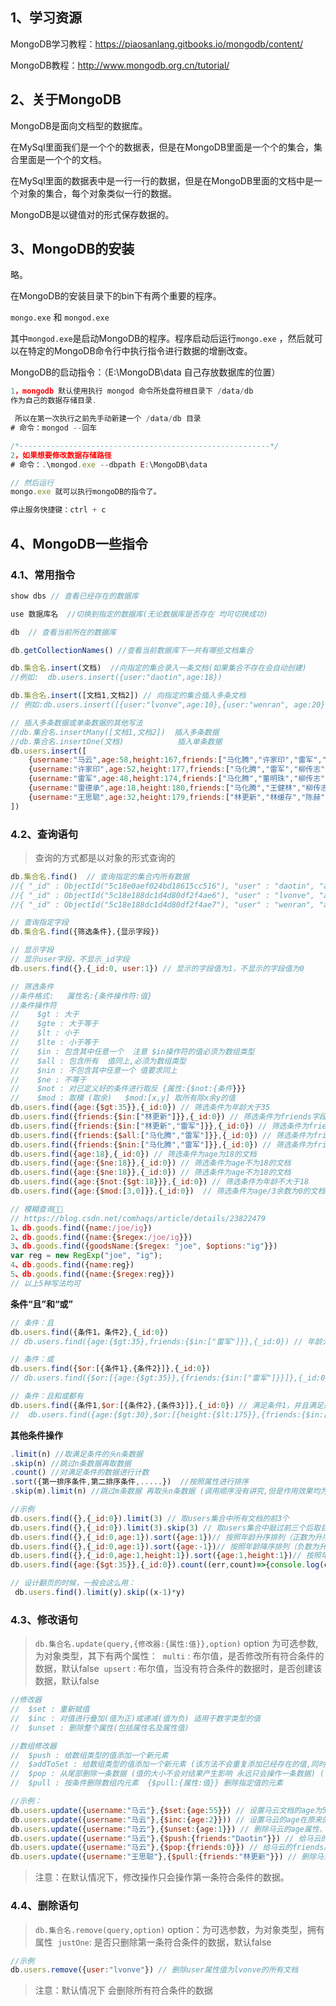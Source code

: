 ## 1、学习资源

MongoDB学习教程：https://piaosanlang.gitbooks.io/mongodb/content/

MongoDB教程：http://www.mongodb.org.cn/tutorial/





## 2、关于MongoDB

MongoDB是面向文档型的数据库。

在MySql里面我们是一个个的数据表，但是在MongoDB里面是一个个的集合，集合里面是一个个的文档。

在MySql里面的数据表中是一行一行的数据，但是在MongoDB里面的文档中是一个对象的集合，每个对象类似一行的数据。

MongoDB是以键值对的形式保存数据的。





## 3、MongoDB的安装

略。



在MongoDB的安装目录下的bin下有两个重要的程序。

`mongo.exe` 和 `mongod.exe`

其中`mongod.exe`是启动MongoDB的程序。程序启动后运行`mongo.exe` ，然后就可以在特定的MongoDB命令行中执行指令进行数据的增删改查。



MongoDB的启动指令：（E:\MongoDB\data 自己存放数据库的位置）

```js
1，mongodb 默认使用执行 mongod 命令所处盘符根目录下 /data/db 
作为自己的数据存储目录.

 所以在第一次执行之前先手动新建一个 /data/db 目录
# 命令：mongod --回车

/*--------------------------------------------------------*/
2，如果想要修改数据存储路径
# 命令：.\mongod.exe --dbpath E:\MongoDB\data

// 然后运行 
mongo.exe 就可以执行mongoDB的指令了。

停止服务快捷键：ctrl + c

```





## 4、MongoDB一些指令

### 4.1、常用指令

```js
show dbs // 查看已经存在的数据库

use 数据库名  //切换到指定的数据库(无论数据库是否存在 均可切换成功)

db  // 查看当前所在的数据库

db.getCollectionNames() //查看当前数据库下一共有哪些文档集合

db.集合名.insert(文档)  //向指定的集合录入一条文档(如果集合不存在会自动创建)
//例如:  db.users.insert({user:"daotin",age:18})  

db.集合名.insert([文档1,文档2]) // 向指定的集合插入多条文档
// 例如:db.users.insert([{user:"lvonve",age:10},{user:"wenran", age:20}])

// 插入多条数据或单条数据的其他写法
//db.集合名.insertMany([文档1,文档2])  插入多条数据
//db.集合名.insertOne(文档)            插入单条数据
db.users.insert([
    {username:"马云",age:58,height:167,friends:["马化腾","许家印","雷军","李彦宏","柳传志"]},
    {username:"许家印",age:52,height:177,friends:["马化腾","雷军","柳传志"]},
    {username:"雷军",age:48,height:174,friends:["马化腾","董明珠","柳传志"]},
    {username:"雷德承",age:18,height:180,friends:["马化腾","王健林","柳传志"]},
    {username:"王思聪",age:32,height:179,friends:["林更新","林缓存","陈赫","雷军"]}
])
```



### 4.2、查询语句

> 查询的方式都是以对象的形式查询的

```js
db.集合名.find()  // 查询指定的集合内所有数据
//{ "_id" : ObjectId("5c18e0aef024bd18615cc516"), "user" : "daotin", "age" : 18 }
//{ "_id" : ObjectId("5c18e188dc1d4d80df2f4ae6"), "user" : "lvonve", "age" : 10 }
//{ "_id" : ObjectId("5c18e188dc1d4d80df2f4ae7"), "user" : "wenran", "age" : 20 }

// 查询指定字段
db.集合名.find({筛选条件},{显示字段})

// 显示字段
// 显示user字段，不显示_id字段
db.users.find({},{_id:0, user:1}) // 显示的字段值为1，不显示的字段值为0

// 筛选条件
//条件格式:   属性名:{条件操作符:值} 
//条件操作符
//    $gt : 大于
//    $gte : 大于等于
//    $lt : 小于
//    $lte : 小于等于
//    $in : 包含其中任意一个  注意 $in操作符的值必须为数组类型
//    $all : 包含所有  值同上,必须为数组类型
//    $nin : 不包含其中任意一个 值要求同上
//    $ne : 不等于
//    $not : 对已定义好的条件进行取反 {属性:{$not:{条件}}}
//    $mod : 取模 (取余)   $mod:[x,y] 取所有除x余y的值
db.users.find({age:{$gt:35}},{_id:0}) // 筛选条件为年龄大于35
db.users.find({friends:{$in:["林更新"]}},{_id:0}) // 筛选条件为friends字段有林更新的。
db.users.find({friends:{$in:["林更新","雷军"]}},{_id:0}) // 筛选条件为friends字段有林更新或者有雷军的。
db.users.find({friends:{$all:["马化腾","雷军"]}},{_id:0}) // 筛选条件为friends字段同时包含马化腾和雷军
db.users.find({friends:{$nin:["马化腾","雷军"]}},{_id:0}) // 筛选条件为friends字段不包含马化腾或者不包含雷军即可
db.users.find({age:18},{_id:0}) // 筛选条件为age为18的文档
db.users.find({age:{$ne:18}},{_id:0}) // 筛选条件为age不为18的文档
db.users.find({age:{$ne:18}},{_id:0}) // 筛选条件为age不为18的文档
db.users.find({age:{$not:{$gt:18}}},{_id:0}) // 筛选条件为年龄不大于18
db.users.find({age:{$mod:[3,0]}},{_id:0})  // 筛选条件为age/3余数为0的文档

// 模糊查询🎅🏼
// https://blog.csdn.net/comhaqs/article/details/23822479
1、db.goods.find({name:/joe/ig})
2、db.goods.find({name:{$regex:/joe/ig}})
3、db.goods.find({goodsName:{$regex: "joe", $options:"ig"}})
var reg = new RegExp("joe", "ig");
4、db.goods.find({name:reg})
5、db.goods.find({name:{$regex:reg}})
// 以上5种写法均可
```



**条件“且”和“或”**

```js
// 条件：且
db.users.find({条件1，条件2},{_id:0})
// db.users.find({age:{$gt:35},friends:{$in:["雷军"]}},{_id:0}) // 年龄大于35，并且friends中有雷军的

// 条件：或
db.users.find({$or:[{条件1},{条件2}]},{_id:0}) 
// db.users.find({$or:[{age:{$gt:35}},{friends:{$in:["雷军"]}}]},{_id:0})  // 年龄大于35，或者friends中有雷军的

// 条件：且和或都有
db.users.find({条件1,$or:[{条件2},{条件3}]},{_id:0}) // 满足条件1，并且满足条件2或者条件3中的一个
//  db.users.find({age:{$gt:30},$or:[{height:{$lt:175}},{friends:{$in:["许家印"]}}]},{_id:0}) // 年龄大于30 ，并且身高小于175或者认识许家印
```



**其他条件操作**

```js
.limit(n) //取满足条件的头n条数据
.skip(n) //跳过n条数据再取数据
.count() //对满足条件的数据进行计数
.sort({第一排序条件,第二排序条件,.....})  //按照属性进行排序
.skip(m).limit(n) //跳过m条数据 再取头n条数据 (调用顺序没有讲究,但是作用效果均为先跳过数据再取数据)

//示例
db.users.find({},{_id:0}).limit(3) // 取users集合中所有文档的前3个
db.users.find({},{_id:0}).limit(3).skip(3) // 取users集合中敲过前三个后取目前文档的前3个
db.users.find({},{_id:0,age:1}).sort({age:1})// 按照年龄升序排列（正数为升序）
db.users.find({},{_id:0,age:1}).sort({age:-1})// 按照年龄降序排列（负数为升序）
db.users.find({},{_id:0,age:1,height:1}).sort({age:1,height:1})// 按照年龄升序排列，如果年龄相同，按照身高升序排列
db.users.find({age:{$gt:35}},{_id:0}).count((err,count)=>{console.log(count)}) // 统计年龄大于35岁的文档个数

// 设计翻页的时候，一般会这么用：
 db.users.find().limit(y).skip((x-1)*y)
```





### 4.3、修改语句

> `db.集合名.update(query,{修改器:{属性:值}},option)`
> option 为可选参数, 为对象类型，其下有两个属性：
> ​    `multi` : 布尔值，是否修改所有符合条件的数据，默认false 
> ​    `upsert` : 布尔值，当没有符合条件的数据时，是否创建该数据，默认false

```js
//修改器
//	$set : 重新赋值
//	$inc : 对值进行叠加(值为正)或递减(值为负) 适用于数字类型的值 
//	$unset : 删除整个属性(包括属性名及属性值)

//数组修改器
//	$push : 给数组类型的值添加一个新元素
//	$addToSet : 给数组类型的值添加一个新元素 (该方法不会重复添加已经存在的值,同时也不会影响原来已经存在的重复值)
//	$pop : 从尾部删除一条数据 (值的大小不会对结果产生影响 永远只会操作一条数据) (值为正 从尾部删除一条数据 值为负 从头部删除一条数据)
//	$pull : 按条件删除数组内元素  {$pull:{属性:值}} 删除指定值的元素

//示例：
db.users.update({username:"马云"},{$set:{age:55}}) // 设置马云文档的age为55
db.users.update({username:"马云"},{$inc:{age:2}})) // 设置马云的age在原来的基础上+2，如果是-2的话是减2
db.users.update({username:"马云"},{$unset:{age:1}}) // 删除马云的age属性，这里age设置的值可以任意。
db.users.update({username:"马云"},{$push:{friends:"Daotin"}}) // 给马云的friends属性的最后增加一个值“Daotin”
db.users.update({username:"马云"},{$pop:{friends:0}}) // 给马云的friends属性从最后删除一个值。这里指令friends的值可随意。
db.users.update({username:"王思聪"},{$pull:{friends:"林更新"}}) // 删除马云的friends属性中的林更新
```

> 注意：在默认情况下，修改操作只会操作第一条符合条件的数据。







### 4.4、删除语句

> `db.集合名.remove(query,option)`
> option：为可选参数，为对象类型，拥有属性
> ​    `justOne`: 是否只删除第一条符合条件的数据，默认false

```js
//示例
db.users.remove({user:"lvonve"}) // 删除user属性值为lvonve的所有文档
```



> 注意：默认情况下  会删除所有符合条件的数据































